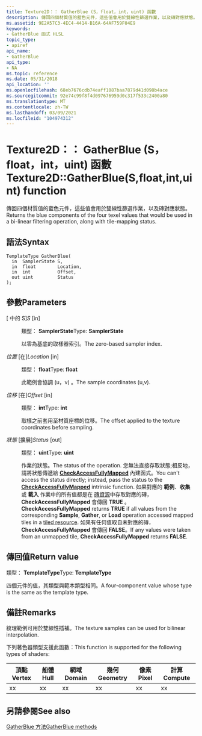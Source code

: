 ```yaml
---
title: Texture2D：： GatherBlue (S，float，int，uint) 函數
description: 傳回四個材質值的藍色元件，這些值會用於雙線性篩選作業，以及磚對應狀態。 |Texture2D：： GatherBlue (S，float，int，uint) 函數
ms.assetid: 9E2A57C3-4EC4-4414-B16A-64AF759F04E9
keywords:
- GatherBlue 函式 HLSL
topic_type:
- apiref
api_name:
- GatherBlue
api_type:
- NA
ms.topic: reference
ms.date: 05/31/2018
api_location: ''
ms.openlocfilehash: 68eb7676cdb74eaff1087baa7879d41d098b4ace
ms.sourcegitcommit: 92e74c99f8f4d097676959d0c317f533c2400a80
ms.translationtype: MT
ms.contentlocale: zh-TW
ms.lasthandoff: 03/09/2021
ms.locfileid: "104974312"
---
```

# <a name="texture2dgatherbluesfloatintuint-function"></a><span data-ttu-id="aebee-105">Texture2D：： GatherBlue (S，float，int，uint) 函數</span><span class="sxs-lookup"><span data-stu-id="aebee-105">Texture2D::GatherBlue(S,float,int,uint) function</span></span>

<span data-ttu-id="aebee-106">傳回四個材質值的藍色元件，這些值會用於雙線性篩選作業，以及磚對應狀態。</span><span class="sxs-lookup"><span data-stu-id="aebee-106">Returns the blue components of the four texel values that would be used in a bi-linear filtering operation, along with tile-mapping status.</span></span>

## <a name="syntax"></a><span data-ttu-id="aebee-107">語法</span><span class="sxs-lookup"><span data-stu-id="aebee-107">Syntax</span></span>


``` syntax
TemplateType GatherBlue(
  in  SamplerState S,
  in  float        Location,
  in  int          Offset,
  out uint         Status
);
```



## <a name="parameters"></a><span data-ttu-id="aebee-108">參數</span><span class="sxs-lookup"><span data-stu-id="aebee-108">Parameters</span></span>

<dl> <dt>

<span data-ttu-id="aebee-109"> \[ 中的 S\]</span><span class="sxs-lookup"><span data-stu-id="aebee-109">*S* \[in\]</span></span>
</dt> <dd>

<span data-ttu-id="aebee-110">類型： **SamplerState**</span><span class="sxs-lookup"><span data-stu-id="aebee-110">Type: **SamplerState**</span></span>

<span data-ttu-id="aebee-111">以零為基底的取樣器索引。</span><span class="sxs-lookup"><span data-stu-id="aebee-111">The zero-based sampler index.</span></span>

</dd> <dt>

<span data-ttu-id="aebee-112">*位置* \[在\]</span><span class="sxs-lookup"><span data-stu-id="aebee-112">*Location* \[in\]</span></span>
</dt> <dd>

<span data-ttu-id="aebee-113">類型： **float**</span><span class="sxs-lookup"><span data-stu-id="aebee-113">Type: **float**</span></span>

<span data-ttu-id="aebee-114">此範例會協調 (u，v) 。</span><span class="sxs-lookup"><span data-stu-id="aebee-114">The sample coordinates (u,v).</span></span>

</dd> <dt>

<span data-ttu-id="aebee-115">*位移* \[在\]</span><span class="sxs-lookup"><span data-stu-id="aebee-115">*Offset* \[in\]</span></span>
</dt> <dd>

<span data-ttu-id="aebee-116">類型： **int**</span><span class="sxs-lookup"><span data-stu-id="aebee-116">Type: **int**</span></span>

<span data-ttu-id="aebee-117">取樣之前套用至材質座標的位移。</span><span class="sxs-lookup"><span data-stu-id="aebee-117">The offset applied to the texture coordinates before sampling.</span></span>

</dd> <dt>

<span data-ttu-id="aebee-118">*狀態* \[擴展\]</span><span class="sxs-lookup"><span data-stu-id="aebee-118">*Status* \[out\]</span></span>
</dt> <dd>

<span data-ttu-id="aebee-119">類型： **uint**</span><span class="sxs-lookup"><span data-stu-id="aebee-119">Type: **uint**</span></span>

<span data-ttu-id="aebee-120">作業的狀態。</span><span class="sxs-lookup"><span data-stu-id="aebee-120">The status of the operation.</span></span> <span data-ttu-id="aebee-121">您無法直接存取狀態;相反地，請將狀態傳遞給 [**CheckAccessFullyMapped**](checkaccessfullymapped.md) 內建函式。</span><span class="sxs-lookup"><span data-stu-id="aebee-121">You can't access the status directly; instead, pass the status to the [**CheckAccessFullyMapped**](checkaccessfullymapped.md) intrinsic function.</span></span> <span data-ttu-id="aebee-122">如果對應的 **範例**、**收集** 或 **載入** 作業中的所有值都是在 [磚資源](/windows/desktop/direct3d11/direct3d-11-2-features)中存取對應的磚， **CheckAccessFullyMapped** 會傳回 **TRUE** 。</span><span class="sxs-lookup"><span data-stu-id="aebee-122">**CheckAccessFullyMapped** returns **TRUE** if all values from the corresponding **Sample**, **Gather**, or **Load** operation accessed mapped tiles in a [tiled resource](/windows/desktop/direct3d11/direct3d-11-2-features).</span></span> <span data-ttu-id="aebee-123">如果有任何值取自未對應的磚， **CheckAccessFullyMapped** 會傳回 **FALSE**。</span><span class="sxs-lookup"><span data-stu-id="aebee-123">If any values were taken from an unmapped tile, **CheckAccessFullyMapped** returns **FALSE**.</span></span>

</dd> </dl>

## <a name="return-value"></a><span data-ttu-id="aebee-124">傳回值</span><span class="sxs-lookup"><span data-stu-id="aebee-124">Return value</span></span>

<span data-ttu-id="aebee-125">類型： **TemplateType**</span><span class="sxs-lookup"><span data-stu-id="aebee-125">Type: **TemplateType**</span></span>

<span data-ttu-id="aebee-126">四個元件的值，其類型與範本類型相同。</span><span class="sxs-lookup"><span data-stu-id="aebee-126">A four-component value whose type is the same as the template type.</span></span>

## <a name="remarks"></a><span data-ttu-id="aebee-127">備註</span><span class="sxs-lookup"><span data-stu-id="aebee-127">Remarks</span></span>

<span data-ttu-id="aebee-128">紋理範例可用於雙線性插補。</span><span class="sxs-lookup"><span data-stu-id="aebee-128">The texture samples can be used for bilinear interpolation.</span></span>

<span data-ttu-id="aebee-129">下列著色器類型支援此函數：</span><span class="sxs-lookup"><span data-stu-id="aebee-129">This function is supported for the following types of shaders:</span></span>



| <span data-ttu-id="aebee-130">頂點</span><span class="sxs-lookup"><span data-stu-id="aebee-130">Vertex</span></span> | <span data-ttu-id="aebee-131">船體</span><span class="sxs-lookup"><span data-stu-id="aebee-131">Hull</span></span> | <span data-ttu-id="aebee-132">網域</span><span class="sxs-lookup"><span data-stu-id="aebee-132">Domain</span></span> | <span data-ttu-id="aebee-133">幾何</span><span class="sxs-lookup"><span data-stu-id="aebee-133">Geometry</span></span> | <span data-ttu-id="aebee-134">像素</span><span class="sxs-lookup"><span data-stu-id="aebee-134">Pixel</span></span> | <span data-ttu-id="aebee-135">計算</span><span class="sxs-lookup"><span data-stu-id="aebee-135">Compute</span></span> |
|--------|------|--------|----------|-------|---------|
| <span data-ttu-id="aebee-136">x</span><span class="sxs-lookup"><span data-stu-id="aebee-136">x</span></span>      | <span data-ttu-id="aebee-137">x</span><span class="sxs-lookup"><span data-stu-id="aebee-137">x</span></span>    | <span data-ttu-id="aebee-138">x</span><span class="sxs-lookup"><span data-stu-id="aebee-138">x</span></span>      | <span data-ttu-id="aebee-139">x</span><span class="sxs-lookup"><span data-stu-id="aebee-139">x</span></span>        | <span data-ttu-id="aebee-140">x</span><span class="sxs-lookup"><span data-stu-id="aebee-140">x</span></span>     | <span data-ttu-id="aebee-141">x</span><span class="sxs-lookup"><span data-stu-id="aebee-141">x</span></span>       |



 

## <a name="see-also"></a><span data-ttu-id="aebee-142">另請參閱</span><span class="sxs-lookup"><span data-stu-id="aebee-142">See also</span></span>

<dl> <dt>

[<span data-ttu-id="aebee-143">GatherBlue 方法</span><span class="sxs-lookup"><span data-stu-id="aebee-143">GatherBlue methods</span></span>](texture2d-gatherblue.md)
</dt> </dl>

 

 
